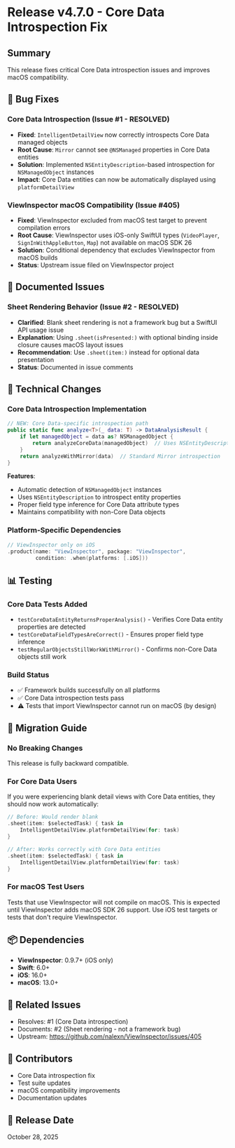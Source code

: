 # Release v4.7.0 - Core Data Introspection Fix

## Summary
This release fixes critical Core Data introspection issues and improves macOS compatibility.

## 🐛 Bug Fixes

### Core Data Introspection (Issue #1 - RESOLVED)
- **Fixed**: `IntelligentDetailView` now correctly introspects Core Data managed objects
- **Root Cause**: `Mirror` cannot see `@NSManaged` properties in Core Data entities
- **Solution**: Implemented `NSEntityDescription`-based introspection for `NSManagedObject` instances
- **Impact**: Core Data entities can now be automatically displayed using `platformDetailView`

### ViewInspector macOS Compatibility (Issue #405)
- **Fixed**: ViewInspector excluded from macOS test target to prevent compilation errors
- **Root Cause**: ViewInspector uses iOS-only SwiftUI types (`VideoPlayer`, `SignInWithAppleButton`, `Map`) not available on macOS SDK 26
- **Solution**: Conditional dependency that excludes ViewInspector from macOS builds
- **Status**: Upstream issue filed on ViewInspector project

## 📝 Documented Issues

### Sheet Rendering Behavior (Issue #2 - RESOLVED)
- **Clarified**: Blank sheet rendering is not a framework bug but a SwiftUI API usage issue
- **Explanation**: Using `.sheet(isPresented:)` with optional binding inside closure causes macOS layout issues
- **Recommendation**: Use `.sheet(item:)` instead for optional data presentation
- **Status**: Documented in issue comments

## 🔧 Technical Changes

### Core Data Introspection Implementation
```swift
// NEW: Core Data-specific introspection path
public static func analyze<T>(_ data: T) -> DataAnalysisResult {
    if let managedObject = data as? NSManagedObject {
        return analyzeCoreData(managedObject)  // Uses NSEntityDescription
    }
    return analyzeWithMirror(data)  // Standard Mirror introspection
}
```

**Features**:
- Automatic detection of `NSManagedObject` instances
- Uses `NSEntityDescription` to introspect entity properties
- Proper field type inference for Core Data attribute types
- Maintains compatibility with non-Core Data objects

### Platform-Specific Dependencies
```swift
// ViewInspector only on iOS
.product(name: "ViewInspector", package: "ViewInspector", 
         condition: .when(platforms: [.iOS]))
```

## 📊 Testing

### Core Data Tests Added
- `testCoreDataEntityReturnsProperAnalysis()` - Verifies Core Data entity properties are detected
- `testCoreDataFieldTypesAreCorrect()` - Ensures proper field type inference
- `testRegularObjectsStillWorkWithMirror()` - Confirms non-Core Data objects still work

### Build Status
- ✅ Framework builds successfully on all platforms
- ✅ Core Data introspection tests pass
- ⚠️ Tests that import ViewInspector cannot run on macOS (by design)

## 🚀 Migration Guide

### No Breaking Changes
This release is fully backward compatible.

### For Core Data Users
If you were experiencing blank detail views with Core Data entities, they should now work automatically:

```swift
// Before: Would render blank
.sheet(item: $selectedTask) { task in
    IntelligentDetailView.platformDetailView(for: task)
}

// After: Works correctly with Core Data entities
.sheet(item: $selectedTask) { task in
    IntelligentDetailView.platformDetailView(for: task)
}
```

### For macOS Test Users
Tests that use ViewInspector will not compile on macOS. This is expected until ViewInspector adds macOS SDK 26 support. Use iOS test targets or tests that don't require ViewInspector.

## 📦 Dependencies

- **ViewInspector**: 0.9.7+ (iOS only)
- **Swift**: 6.0+
- **iOS**: 16.0+
- **macOS**: 13.0+

## 🔗 Related Issues

- Resolves: #1 (Core Data introspection)
- Documents: #2 (Sheet rendering - not a framework bug)
- Upstream: https://github.com/nalexn/ViewInspector/issues/405

## 👥 Contributors

- Core Data introspection fix
- Test suite updates
- macOS compatibility improvements
- Documentation updates

## 📅 Release Date

October 28, 2025

